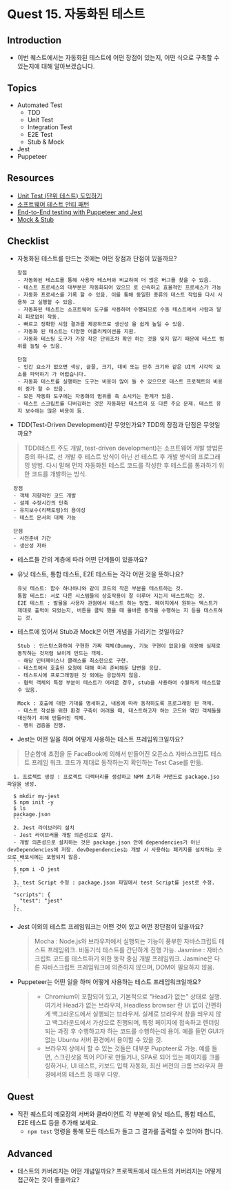 # Quest 15. 자동화된 테스트

## Introduction

- 이번 퀘스트에서는 자동화된 테스트에 어떤 장점이 있는지, 어떤 식으로 구축할 수 있는지에 대해 알아보겠습니다.

## Topics

- Automated Test
  - TDD
  - Unit Test
  - Integration Test
  - E2E Test
  - Stub & Mock
- Jest
- Puppeteer

## Resources

- [Unit Test (단위 테스트) 도입하기](https://www.popit.kr/unit-test-%EB%8B%A8%EC%9C%84-%ED%85%8C%EC%8A%A4%ED%8A%B8-%EB%8F%84%EC%9E%85%ED%95%98%EA%B8%B0-1%ED%8E%B8/)
- [소프트웨어 테스트 안티 패턴](https://velog.io/@leejh3224/%EC%86%8C%ED%94%84%ED%8A%B8%EC%9B%A8%EC%96%B4-%ED%85%8C%EC%8A%A4%ED%8A%B8-%EC%95%88%ED%8B%B0-%ED%8C%A8%ED%84%B4)
- [End-to-End testing with Puppeteer and Jest](https://medium.com/touch4it/end-to-end-testing-with-puppeteer-and-jest-ec8198145321)
- [Mock & Stub](https://stackoverflow.com/questions/3459287/whats-the-difference-between-a-mock-stub)

## Checklist

- 자동화된 테스트를 만드는 것에는 어떤 장점과 단점이 있을까요?

      장점
      - 자동화된 테스트를 통해 사용자 테스터와 비교하여 더 많은 버그를 찾을 수 있음.
      - 테스트 프로세스의 대부분은 자동화되어 있으므 로 신속하고 효율적인 프로세스가 가능
      - 자동화 프로세스를 기록 할 수 있음. 이를 통해 동일한 종류의 테스트 작업을 다시 사용하 고 실행할 수 있음.
      - 자동화된 테스트는 소프트웨어 도구를 사용하여 수행되므로 수동 테스트에서 사람과 달리 피로없이 작동.
      - 빠르고 정확한 시험 결과를 제공하므로 생산성 을 쉽게 높일 수 있음.
      - 자동화 된 테스트는 다양한 어플리케이션을 지원.
      - 자동화 테스팅 도구가 가장 작은 단위조차 확인 하는 것을 잊지 않기 때문에 테스트 범위를 늘릴 수 있음.

      단점
      - 인간 요소가 없으면 색상, 글꼴, 크기, 대비 또는 단추 크기와 같은 UI의 시각적 요소를 파악하기 가 어렵습니다.
      - 자동화 테스트를 실행하는 도구는 비용이 많이 들 수 있으므로 테스트 프로젝트의 비용이 증가 할 수 있음.
      - 모든 자동화 도구에는 자동화의 범위를 축 소시키는 한계가 있음.
      - 테스트 스크립트를 디버깅하는 것은 자동화된 테스트의 또 다른 주요 문제. 테스트 유지 보수에는 많은 비용이 듬.

- TDD(Test-Driven Development)란 무엇인가요? TDD의 장점과 단점은 무엇일까요?

> TDD(테스트 주도 개발, test-driven development)는 소프트웨어 개발 방법론 중의 하나로, 선 개발 후 테스트 방식이 아닌 선 테스트 후 개발 방식의 프로그래밍 방법. 다시 말해 먼저 자동화된 테스트 코드를 작성한 후 테스트를 통과하기 위한 코드를 개발하는 방식.

      장점
      - 객체 지향적인 코드 개발
      - 설계 수정시간의 단축
      - 유지보수(리팩토링)의 용이성
      - 테스트 문서의 대체 가능

      단점
      - 사전준비 기간
      - 생산성 저하

- 테스트들 간의 계층에 따라 어떤 단계들이 있을까요?

- 유닛 테스트, 통합 테스트, E2E 테스트는 각각 어떤 것을 뜻하나요?

      유닛 테스트: 함수 하나하나와 같이 코드의 작은 부분을 테스트하는 것.
      통합 테스트: 서로 다른 시스템들의 상호작용이 잘 이루어 지는지 테스트하는 것.
      E2E 테스트 : 발물을 사용자 관점에서 테스트 하는 방법. 페이지에서 원하는 텍스트가 제대로 출력이 되었는지, 버튼을 클릭 했을 때 올바른 동작을 수행하는 지 등을 테스트하는 것.

- 테스트에 있어서 Stub과 Mock은 어떤 개념을 가리키는 것일까요?

      Stub : 인스턴스화하여 구현한 가짜 객체(Dummy, 기능 구현이 없음)을 이용해 실제로 동작하는 것처럼 보이게 만드는 객체.
      - 해당 인터페이스나 클래스를 최소한으로 구현.
      - 테스트에서 호출된 요청에 대해 미리 준비해둔 답변을 응답.
      - 테스트시에 프로그래밍된 것 외에는 응답하지 않음.
      - 협력 객체의 특정 부분이 테스트가 어려운 경우, stub을 사용하여 수월하게 테스트할 수 있음.

      Mock : 호출에 대한 기대를 명세하고, 내용에 따라 동작하도록 프로그래밍 된 객체.
      - 테스트 작성을 위한 환경 구축이 어려울 때, 테스트하고자 하는 코드와 엮인 객체들을 대신하기 위해 만들어진 객체.
      - 행위 검증을 진행.

- Jest는 어떤 일을 하며 어떻게 사용하는 테스트 프레임워크일까요?

> 단순함에 초점을 둔 FaceBook에 의해서 만들어진 오픈소스 자바스크립트 테스트 프레임 워크. 코드가 제대로 동작하는지 확인하는 Test Case를 만듦.

      1. 프로젝트 생성 : 프로젝트 디렉터리를 생성하고 NPM 초기화 커맨드로 package.jso 파일을 생성.
      ```
      $ mkdir my-jest
      $ npm init -y
      $ ls
      package.json
      ```
      2. Jest 라이브러리 설치
      - Jest 라이브러를 개발 의존성으로 설치.
      - 개발 의존성으로 설치하는 것은 package.json 안에 dependencies가 아닌 devDependencies에 저장. devDependencies는 개발 시 사용하는 패키지를 설치하는 곳으로 배포시에는 포함되지 않음.
      ```
      $ npm i -D jest
      ```
      3. test Script 수정 : package.json 파일에서 test Script를 jest로 수정.
      ```
      "scripts": {
        "test": "jest"
      },
      ```

- Jest 이외의 테스트 프레임워크는 어떤 것이 있고 어떤 장단점이 있을까요?

  > Mocha : Node.js와 브라우저에서 실행되는 기능이 풍부한 자바스크립트 테스트 프레임워크. 비동기식 테스트를 간단하게 진행 가능.
  > Jasmine : 자바스크립트 코드를 테스트하기 위한 동작 중심 개발 프레임워크. Jasmine은 다른 자바스크립트 프레임워크에 의존하지 않으며, DOM이 필요하지 않음.

- Puppeteer는 어떤 일을 하며 어떻게 사용하는 테스트 프레임워크일까요?

  > - Chromium이 포함되어 있고, 기본적으로 "Head가 없는" 상태로 실행. 여기서 Head가 없는 브라우저, Headless browser 란 UI 없이 간편하게 백그라운드에서 실행되는 브라우저. 실제로 브라우저 창을 띄우지 않고 백그라운드에서 가상으로 진행되며, 특정 페이지에 접속하고 렌더링 되는 과정 후 수행하고자 하는 코드를 수행하는데 용이. 예를 들면 GUI가 없는 Ubuntu 서버 환경에서 용이할 수 있을 것.
  > - 브라우저 상에서 할 수 있는 것들은 대부분 Puppteer로 가능. 예를 들면, 스크린샷을 찍어 PDF로 만들거나, SPA로 되어 있는 페이지를 크롤링하거나, UI 테스트, 키보드 입력 자동화, 최신 버전의 크롬 브라우저 환경에서의 테스트 등 매우 다양.

## Quest

- 직전 퀘스트의 메모장의 서버와 클라이언트 각 부분에 유닛 테스트, 통합 테스트, E2E 테스트 등을 추가해 보세요.
  - `npm test` 명령을 통해 모든 테스트가 돌고 그 결과를 출력할 수 있어야 합니다.

## Advanced

- 테스트의 커버리지는 어떤 개념일까요? 프로젝트에서 테스트의 커버리지는 어떻게 접근하는 것이 좋을까요?
